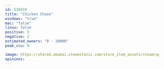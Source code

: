```yaml
---
id: 538410
title: "Chicken Chase"
windows: "true"
mac: "false"
linux: false
positive: 5
negative: 2
estimated_owners: "0 - 20000"
peak_ccu: 0

image: https://shared.akamai.steamstatic.com/store_item_assets/steam/apps/538410/header.jpg?t=1491413281
opinions:
---
```

